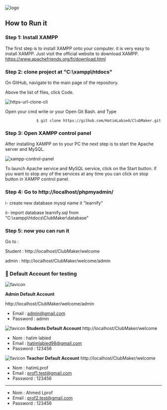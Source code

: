 ![logo](https://user-images.githubusercontent.com/60801374/119417745-6d7bcb80-bcee-11eb-87be-8b127aecb325.png)
 ## How to Run it
 
### Step 1:  Install XAMPP
The first step is to install XAMPP onto your computer. it is very easy to install XAMPP. Just visit the official website to download XAMPP.
https://www.apachefriends.org/fr/download.html

### Step 2:  clone project at "C:\xampp\htdocs"

On GitHub, navigate to the main page of the repository.

Above the list of files, click  Code.

![https-url-clone-cli](https://user-images.githubusercontent.com/60801374/119418609-46be9480-bcf0-11eb-9bf3-e82ced1787a0.png)

Open your cmd write or your Open Git Bash. and Type 

                  $ git clone https://github.com/HatimLabied/ClubMaker.git


### Step 3: Open XAMPP control panel

After installing XAMPP on to your PC the next step is to start the Apache server and MySQL.

![xampp-control-panel](https://user-images.githubusercontent.com/60801374/119418949-14616700-bcf1-11eb-98c7-8ad6e1991035.jpg)

To launch Apache service and MySQL service, click on the Start button. if you want to stop any of the services at any time you can click on stop button in XAMPP control panel.
### Step 4: Go to http://localhost/phpmyadmin/

   i-  create new database mysql name it  "learnify"
   
   ii- import database learnify.sql  from "C:\xampp\htdocs\ClubMaker\database"
   
### Step 5: now you can run it 

   Go to :
   
   Student : http://localhost/ClubMaker/welcome
   
   admin   : http://localhost/ClubMaker/welcome/admin
	
 ### 👤 Default Account for testing	
	
	
	
![favicon](https://user-images.githubusercontent.com/60801374/119417754-71a7e900-bcee-11eb-9d03-93d30104883e.png)

**Admin Default Account**

http://localhost/ClubMaker/welcome/admin

- Email : admin@gmail.com 
- Password : admin



![favicon](https://user-images.githubusercontent.com/60801374/119417754-71a7e900-bcee-11eb-9d03-93d30104883e.png)
**Students Default Account**
http://localhost/ClubMaker/welcome


- Nom : hatim labied
- Email : hatimlabied98@gmail.com
- Password : 123456




![favicon](https://user-images.githubusercontent.com/60801374/119417754-71a7e900-bcee-11eb-9d03-93d30104883e.png)
**Teacher Default Account**
http://localhost/ClubMaker/welcome


- Nom : hatimLprof
- Email : prof1.test@gmail.com
- Password : 123456
---------------------------------
- Nom : Ahmed Lprof
- Email : prof2.test@gmail.com
- Password : 123456


